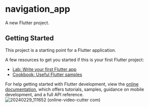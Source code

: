# navigation_app

A new Flutter project.

## Getting Started

This project is a starting point for a Flutter application.

A few resources to get you started if this is your first Flutter project:

- [Lab: Write your first Flutter app](https://docs.flutter.dev/get-started/codelab)
- [Cookbook: Useful Flutter samples](https://docs.flutter.dev/cookbook)

For help getting started with Flutter development, view the
[online documentation](https://docs.flutter.dev/), which offers tutorials,
samples, guidance on mobile development, and a full API reference.
![20240229_111652 (online-video-cutter com)](https://github.com/chibikes/navigation_app/assets/53054854/0f0b1df7-b324-446c-b4a7-08e78580ebcf)
